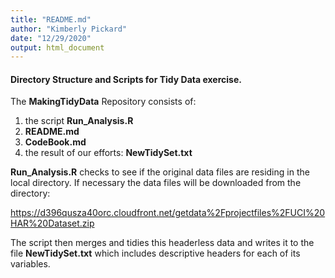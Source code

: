 ```yaml
---
title: "README.md"
author: "Kimberly Pickard"
date: "12/29/2020"
output: html_document
---
```

#### Directory Structure and Scripts for Tidy Data exercise.


The **MakingTidyData** Repository consists of:

1. the script **Run_Analysis.R**
2. **README.md**
3. **CodeBook.md**
4. the result of our efforts: **NewTidySet.txt**

**Run_Analysis.R** checks to see if the original data files are 
residing in the local directory. If necessary the data files will 
be downloaded from the directory:

https://d396qusza40orc.cloudfront.net/getdata%2Fprojectfiles%2FUCI%20HAR%20Dataset.zip

The script then merges and tidies this headerless data and writes it to the file
**NewTidySet.txt** which includes descriptive headers for each of its variables.
